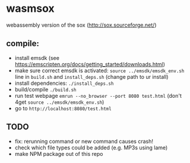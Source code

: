 # wasmsox

webassembly version of the sox (http://sox.sourceforge.net/)

## compile:

- install emsdk (see https://emscripten.org/docs/getting_started/downloads.html)
- make sure correct emsdk is activated: `source ../emsdk/emsdk_env.sh` line in `build.sh` and `install_deps.sh` (change path to ur install)
- install dependencies: `./install_deps.sh`
- build/compile `./build.sh`
- run test webpage `emrun --no_browser --port 8080 test.html` (don't 4get `source ../emsdk/emsdk_env.sh`)
- go to `http://localhost:8080/test.html`

## TODO

- fix: rerunning command or new command causes crash!
- check which file types could be added (e.g. MP3s using lame)
- make NPM package out of this repo